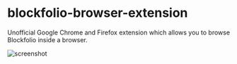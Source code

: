 # blockfolio-browser-extension
Unofficial Google Chrome and Firefox extension which allows you to browse Blockfolio inside a browser.

![screenshot](https://i.imgur.com/0IUuygu.png)
